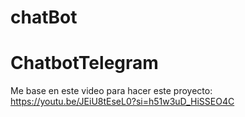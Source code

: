 # chatBot
# ChatbotTelegram
Me base en este video para hacer este proyecto: https://youtu.be/JEiU8tEseL0?si=h51w3uD_HiSSEO4C
